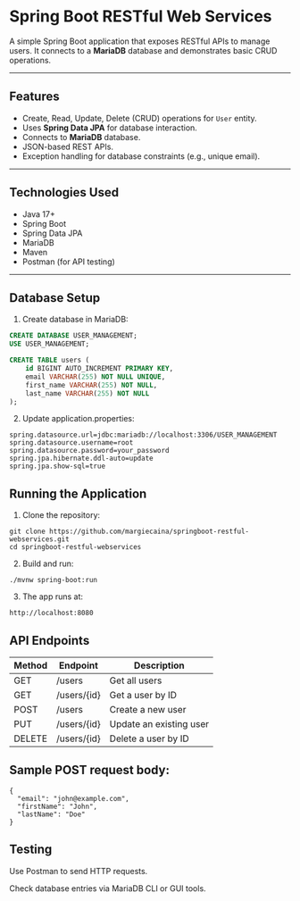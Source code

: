 # Spring Boot RESTful Web Services

A simple Spring Boot application that exposes RESTful APIs to manage users. It connects to a **MariaDB** database and demonstrates basic CRUD operations.

---

## Features

- Create, Read, Update, Delete (CRUD) operations for `User` entity.
- Uses **Spring Data JPA** for database interaction.
- Connects to **MariaDB** database.
- JSON-based REST APIs.
- Exception handling for database constraints (e.g., unique email).

---

## Technologies Used

- Java 17+
- Spring Boot
- Spring Data JPA
- MariaDB
- Maven
- Postman (for API testing)

---

## Database Setup

1. Create database in MariaDB:

```sql
CREATE DATABASE USER_MANAGEMENT;
USE USER_MANAGEMENT;

CREATE TABLE users (
    id BIGINT AUTO_INCREMENT PRIMARY KEY,
    email VARCHAR(255) NOT NULL UNIQUE,
    first_name VARCHAR(255) NOT NULL,
    last_name VARCHAR(255) NOT NULL
);
```

2. Update application.properties:

```
spring.datasource.url=jdbc:mariadb://localhost:3306/USER_MANAGEMENT
spring.datasource.username=root
spring.datasource.password=your_password
spring.jpa.hibernate.ddl-auto=update
spring.jpa.show-sql=true
```

## Running the Application

1. Clone the repository:

```
git clone https://github.com/margiecaina/springboot-restful-webservices.git
cd springboot-restful-webservices
```

2. Build and run:
```
./mvnw spring-boot:run
```
3. The app runs at:
```
http://localhost:8080
```

## API Endpoints

| Method | Endpoint    | Description             |
| ------ | ----------- | ----------------------- |
| GET    | /users      | Get all users           |
| GET    | /users/{id} | Get a user by ID        |
| POST   | /users      | Create a new user       |
| PUT    | /users/{id} | Update an existing user |
| DELETE | /users/{id} | Delete a user by ID     |


## Sample POST request body:
```
{
  "email": "john@example.com",
  "firstName": "John",
  "lastName": "Doe"
}
```
## Testing

Use Postman to send HTTP requests.

Check database entries via MariaDB CLI or GUI tools.
